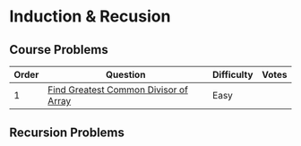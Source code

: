 # Induction & Recusion

## Course Problems

| Order | Question                                                                                  | Difficulty | Votes |
| ----- | ----------------------------------------------------------------------------------------- | ---------- | ----- |
| 1     | [Find Greatest Common Divisor of Array](/src/InductionAndRecursion/GreatestCommonDivisor) | Easy       |       |

## Recursion Problems
